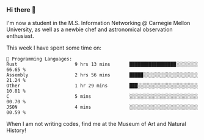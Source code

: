 ### Hi there 👋

I'm now a student in the M.S. Information Networking @ Carnegie Mellon University, as well as a newbie chef and astronomical observation enthusiast. 



<!--START_SECTION:waka-->
This week I have spent some time on: 

```text
💬 Programming Languages: 
Rust                     9 hrs 13 mins       █████████████████░░░░░░░░   66.65 % 
Assembly                 2 hrs 56 mins       █████░░░░░░░░░░░░░░░░░░░░   21.24 % 
Other                    1 hr 29 mins        ███░░░░░░░░░░░░░░░░░░░░░░   10.81 % 
C                        5 mins              ░░░░░░░░░░░░░░░░░░░░░░░░░   00.70 % 
JSON                     4 mins              ░░░░░░░░░░░░░░░░░░░░░░░░░   00.59 % 
```


<!--END_SECTION:waka-->

When I am not writing codes, find me at the Museum of Art and Natural History!
